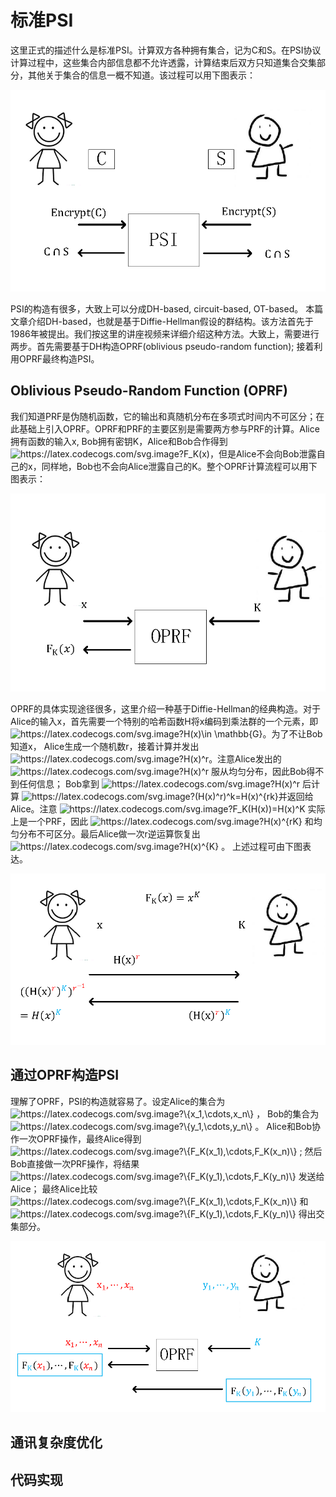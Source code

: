 
# 标准PSI
这里正式的描述什么是标准PSI。计算双方各种拥有集合，记为C和S。在PSI协议计算过程中，这些集合内部信息都不允许透露，计算结束后双方只知道集合交集部分，其他关于集合的信息一概不知道。该过程可以用下图表示：
   <p align="center">
  <img src="fig/PSI_overview.png" alt="animated" />
   </p>


   
  PSI的构造有很多，大致上可以分成DH-based, circuit-based, OT-based。 本篇文章介绍DH-based，也就是基于Diffie-Hellman假设的群结构。该方法首先于1986年被提出。我们按这里的讲座视频来详细介绍这种方法。大致上，需要进行两步。首先需要基于DH构造OPRF(oblivious pseudo-random function); 接着利用OPRF最终构造PSI。
  
  ## Oblivious Pseudo-Random Function (OPRF) 
  我们知道PRF是伪随机函数，它的输出和真随机分布在多项式时间内不可区分；在此基础上引入OPRF。OPRF和PRF的主要区别是需要两方参与PRF的计算。Alice拥有函数的输入x, Bob拥有密钥K，Alice和Bob合作得到 <img src="https://latex.codecogs.com/svg.image?F_K(x)" title="https://latex.codecogs.com/svg.image?F_K(x)" />，但是Alice不会向Bob泄露自己的x，同样地，Bob也不会向Alice泄露自己的K。整个OPRF计算流程可以用下图表示：
   <p align="center">
  <img src="fig/OPRF.png" alt="animated" />
   </p>
   
  OPRF的具体实现途径很多，这里介绍一种基于Diffie-Hellman的经典构造。对于Alice的输入x，首先需要一个特别的哈希函数H将x编码到乘法群的一个元素，即 <img src="https://latex.codecogs.com/svg.image?H(x)\in&space;\mathbb{G}" title="https://latex.codecogs.com/svg.image?H(x)\in \mathbb{G}" />。为了不让Bob知道x， Alice生成一个随机数r，接着计算并发出 <img src="https://latex.codecogs.com/svg.image?H(x)^r" title="https://latex.codecogs.com/svg.image?H(x)^r" />。注意Alice发出的 <img src="https://latex.codecogs.com/svg.image?H(x)^r" title="https://latex.codecogs.com/svg.image?H(x)^r" /> 服从均匀分布，因此Bob得不到任何信息； Bob拿到 <img src="https://latex.codecogs.com/svg.image?H(x)^r" title="https://latex.codecogs.com/svg.image?H(x)^r" /> 后计算 <img src="https://latex.codecogs.com/svg.image?(H(x)^r)^k=H(x)^{rk}&space;" title="https://latex.codecogs.com/svg.image?(H(x)^r)^k=H(x)^{rk} " />并返回给Alice。注意 <img src="https://latex.codecogs.com/svg.image?F_K(H(x))=H(x)^K&space;" title="https://latex.codecogs.com/svg.image?F_K(H(x))=H(x)^K " /> 实际上是一个PRF，因此 <img src="https://latex.codecogs.com/svg.image?H(x)^{rK}&space;" title="https://latex.codecogs.com/svg.image?H(x)^{rK} " /> 和均匀分布不可区分。最后Alice做一次r逆运算恢复出 <img src="https://latex.codecogs.com/svg.image?H(x)^{K}&space;" title="https://latex.codecogs.com/svg.image?H(x)^{K} " /> 。
上述过程可由下图表达。  
   <p align="center">
  <img src="fig/OPRF_dh.png" alt="animated" />
   </p>   
   
  ## 通过OPRF构造PSI
  理解了OPRF，PSI的构造就容易了。设定Alice的集合为 <img src="https://latex.codecogs.com/svg.image?\{x_1,\cdots,x_n\}" title="https://latex.codecogs.com/svg.image?\{x_1,\cdots,x_n\}" /> ， Bob的集合为 <img src="https://latex.codecogs.com/svg.image?\{y_1,\cdots,y_n\}" title="https://latex.codecogs.com/svg.image?\{y_1,\cdots,y_n\}" /> 。 Alice和Bob协作一次OPRF操作，最终Alice得到 <img src="https://latex.codecogs.com/svg.image?\{F_K(x_1),\cdots,F_K(x_n)\}" title="https://latex.codecogs.com/svg.image?\{F_K(x_1),\cdots,F_K(x_n)\}" /> ; 然后Bob直接做一次PRF操作，将结果 <img src="https://latex.codecogs.com/svg.image?\{F_K(y_1),\cdots,F_K(y_n)\}" title="https://latex.codecogs.com/svg.image?\{F_K(y_1),\cdots,F_K(y_n)\}" /> 发送给Alice； 最终Alice比较 <img src="https://latex.codecogs.com/svg.image?\{F_K(x_1),\cdots,F_K(x_n)\}" title="https://latex.codecogs.com/svg.image?\{F_K(x_1),\cdots,F_K(x_n)\}" /> 和 <img src="https://latex.codecogs.com/svg.image?\{F_K(y_1),\cdots,F_K(y_n)\}" title="https://latex.codecogs.com/svg.image?\{F_K(y_1),\cdots,F_K(y_n)\}" /> 得出交集部分。
   <p align="center">
  <img src="fig/PSI_oprf.png" alt="animated" />
   </p>
   
   
   ## 通讯复杂度优化
   
   ## 代码实现
   

